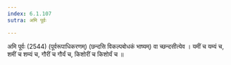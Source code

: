 ```yaml
---
index: 6.1.107
sutra: अमि पूर्वः

---
```

 अमि पूर्वः (2544) (पूर्वरूपाधिकरणम्) (छन्दसि विकल्पबोधकं भाष्यम्) वा च्छन्दसीत्येव । यमीं च यम्यं च, शमीं च शम्यं च, गौरीं च गौर्यं च, किशोरीं च किशोर्यं च ॥ 